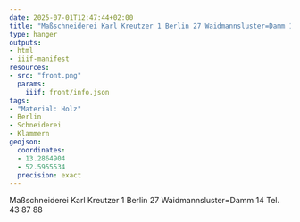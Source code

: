 ```yaml
---
date: 2025-07-01T12:47:44+02:00
title: "Maßschneiderei Karl Kreutzer 1 Berlin 27 Waidmannsluster=Damm 14 Tel. 43 87 88"
type: hanger
outputs:
- html
- iiif-manifest
resources:
- src: "front.png"
  params:
    iiif: front/info.json
tags:
- "Material: Holz"
- Berlin
- Schneiderei
- Klammern
geojson:
  coordinates:
  - 13.2864904
  - 52.5955534
  precision: exact
---
```

Maßschneiderei Karl Kreutzer 1 Berlin 27 Waidmannsluster=Damm 14 Tel. 43 87 88
